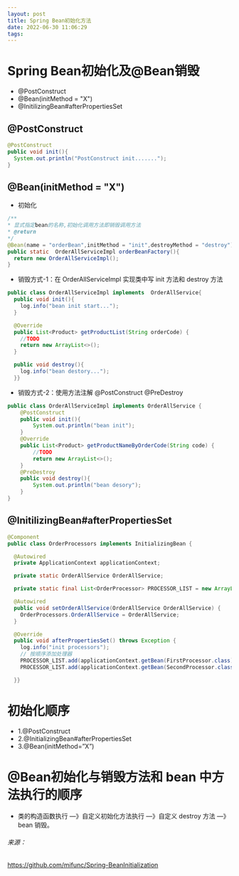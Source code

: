 ```yaml
---
layout: post
title: Spring Bean初始化方法
date: 2022-06-30 11:06:29
tags:
---
```


# Spring Bean初始化及@Bean销毁

- @PostConstruct
- @Bean(initMethod = "X")
- @InitilizingBean#afterPropertiesSet

## @PostConstruct

```java
@PostConstruct
public void init(){
  System.out.println("PostConstruct init.......");
}
```

## @Bean(initMethod = "X")

- 初始化

```java
/**
* 显式指定bean的名称,初始化调用方法即销毁调用方法
* @return
*/
@Bean(name = "orderBean",initMethod = "init",destroyMethod = "destroy")
public static  OrderAllServiceImpl orderBeanFactory(){
  return new OrderAllServiceImpl();
}
```

- 销毁方式-1：在 OrderAllServiceImpl 实现类中写 init 方法和 destroy 方法


```java
public class OrderAllServiceImpl implements  OrderAllService{
  public void init(){
    log.info("bean init start...");
  }

  @Override
  public List<Product> getProductList(String orderCode) {
    //TODO
    return new ArrayList<>();
  }

  public void destroy(){
    log.info("bean destory...");
  }}
```

- 销毁方式-2：使用方法注解 @PostConstruct @PreDestroy

```java
public class OrderAllServiceImpl implements OrderAllService {
    @PostConstruct
    public void init(){
        System.out.println("bean init");
    }
    @Override
    public List<Product> getProductNameByOrderCode(String code) {
        //TODO
        return new ArrayList<>();
    }
    @PreDestroy
    public void destroy(){
        System.out.println("bean desory");
    }
}
```

## @InitilizingBean#afterPropertiesSet

```java
@Component
public class OrderProcessors implements InitializingBean {

  @Autowired
  private ApplicationContext applicationContext;

  private static OrderAllService OrderAllService;

  private static final List<OrderProcessor> PROCESSOR_LIST = new ArrayList<>();

  @Autowired
  public void setOrderAllService(OrderAllService OrderAllService) {
    OrderProcessors.OrderAllService = OrderAllService;
  }

  @Override
  public void afterPropertiesSet() throws Exception {
    log.info("init processors");
    // 按顺序添加处理器
    PROCESSOR_LIST.add(applicationContext.getBean(FirstProcessor.class));
    PROCESSOR_LIST.add(applicationContext.getBean(SecondProcessor.class));

  }}
```

# 初始化顺序

- 1.@PostConstruct
- 2.@InitializingBean#afterPropertiesSet
- 3.@Bean(initMethod=”X”)

# @Bean初始化与销毁方法和 bean 中方法执行的顺序

- 类的构造函数执行 —》自定义初始化方法执行 —》自定义 destroy 方法 —》 bean 销毁。



###### 来源：

https://github.com/mifunc/Spring-BeanInitialization
